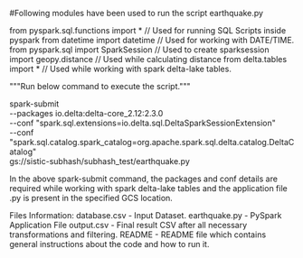 
#Following modules have been used to run the script earthquake.py

from pyspark.sql.functions import *  				      // Used for running SQL Scripts inside pyspark
from datetime import datetime 						       // Used for working with DATE/TIME.
from pyspark.sql import SparkSession 			    	// Used to create sparksession
import geopy.distance 								         // Used while calculating distance
from delta.tables import * 							      // Used while working with spark delta-lake tables.


"""Run below command to execute the script."""

spark-submit \
--packages io.delta:delta-core_2.12:2.3.0 \
--conf     "spark.sql.extensions=io.delta.sql.DeltaSparkSessionExtension" \
--conf     "spark.sql.catalog.spark_catalog=org.apache.spark.sql.delta.catalog.DeltaCatalog" \
gs://sistic-subhash/subhash_test/earthquake.py

In the above spark-submit command, the packages and conf details are required while working with spark delta-lake tables and the application file .py is present in the specified GCS location.


Files Information:
database.csv - Input Dataset.
earthquake.py - PySpark Application File
output.csv - Final result CSV after all necessary transformations and filtering.
README - README file which contains general instructions about the code and how to run it.
